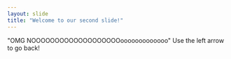 ```yaml
---
layout: slide
title: "Welcome to our second slide!"
---
```

"OMG NOOOOOOOOOOOOOOOOOOOooooooooooooo"
Use the left arrow to go back!
